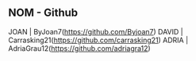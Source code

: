 NOM - Github
------------------------

JOAN  | ByJoan7(https://github.com/Byjoan7)
DAVID | Carrasking21(https://github.com/carrasking21)
ADRIA | AdriaGrau12(https://github.com/adriagra12)
